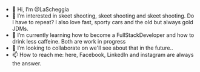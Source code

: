 - 👋 Hi, I’m @LaScheggia
- 👀 I’m interested in skeet shooting, skeet shooting and skeet shooting. Do I have to repeat? I also love fast, sporty cars and the old but always gold JDMs. 
- 🌱 I’m currently learning how to become a FullStackDeveloper and how to drink less caffeine. Both are work in progress
- 💞️ I’m looking to collaborate on we'll see about that in the future..
- 📫 How to reach me: here, Facebook, LinkedIn and instagram are always the answer. 

<!---
LaScheggia/LaScheggia is a ✨ special ✨ repository because its `README.md` (this file) appears on your GitHub profile.
You can click the Preview link to take a look at your changes.
--->
